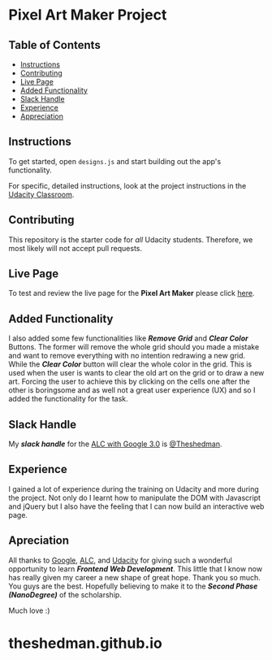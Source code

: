 # Pixel Art Maker Project

## Table of Contents

* [Instructions](#instructions)
* [Contributing](#contributing)
* [Live Page](#live_page)
* [Added Functionality](#added_functionality)
* [Slack Handle](#slack_handle)
* [Experience](#experience)
* [Appreciation](#appreciation)

## Instructions

To get started, open `designs.js` and start building out the app's functionality.

For specific, detailed instructions, look at the project instructions in the [Udacity Classroom](https://classroom.udacity.com/me).

## Contributing

This repository is the starter code for _all_ Udacity students. Therefore, we most likely will not accept pull requests.

## Live Page
To test and review the live page for the **Pixel Art Maker** please click [here](https://theshedman.github.io/).

## Added Functionality
I also added some few functionalities like _**Remove Grid**_ and _**Clear Color**_ Buttons. The former will remove the whole grid should you made a mistake and want to remove everything with no intention redrawing a new grid. While the _**Clear Color**_ button will clear the whole color in the grid. This is used when the user is wants to clear the old art on the grid or to draw a new art. Forcing the user to achieve this by clicking on the cells one after the other is boringsome and as well not a great user experience (UX) and so I added the functionality for the task. 

## Slack Handle
My _**slack handle**_ for the [ALC with Google 3.0](alcwithgoogle3.slack.com) is [@Theshedman](https://alcwithgoogle3.slack.com/team/UAKLQ7VJ4). 

## Experience
I gained a lot of experience during the training on Udacity and more during the project. Not only do I learnt how to manipulate the DOM with Javascript and jQuery but I also have the feeling that I can now build an interactive web page. 

## Apreciation
All thanks to [Google](www.google.com), [ALC](https://andela.com), and [Udacity](www.udacity.com) for giving such a wonderful opportunity to learn _**Frontend Web Development**_. This little that I know now has really given my career a new shape of great hope. Thank you so much. You guys are the best. Hopefully believing to make it to the _**Second Phase (NanoDegree)**_ of the scholarship. 

Much love :)
# theshedman.github.io
